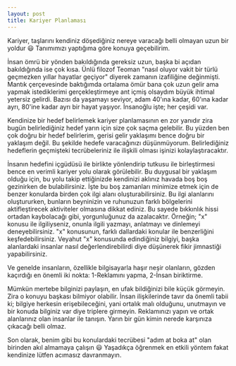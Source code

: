 ```yaml
---
layout: post
title: Kariyer Planlaması
---
```


Kariyer, taşlarını kendiniz döşediğiniz nereye varacağı belli olmayan uzun bir yoldur 😃 Tanımımızı yaptığıma göre konuya geçebilirim.

İnsan ömrü bir yönden bakıldığında gereksiz uzun, başka bi açıdan bakıldığında ise çok kısa. Ünlü filozof Teoman "nasıl oluyor vakit bir türlü geçmezken yıllar hayatlar geçiyor" diyerek zamanın izafiliğine değinmişti. Mantık çerçevesinde baktığımda ortalama ömür bana çok uzun gelir ama yapmak istediklerimi gerçekleştirmeye ant içmiş olsaydım büyük ihtimal yetersiz gelirdi. Bazısı da yaşamayı seviyor, adam 40'ına kadar, 60'ına kadar ayrı, 80'ine kadar ayrı bir hayat yaşıyor. İnsanoğlu işte; her çeşidi var.

Kendinize bir hedef belirlemek kariyer planlamasının en zor yanıdır zira bugün belirlediğiniz hedef yarın için size çok saçma gelebilir. Bu yüzden ben çok doğru bir hedef belirlerim, gerisi gelir yaklaşımı bence doğru bir yaklaşım değil. Bu şekilde hedefe varacağınızı düşünmüyorum. Belirlediğiniz hedeflerin geçmişteki tecrübeleriniz ile ilişkili olması işinizi kolaylaştıracaktır.

İnsanın hedefini içgüdüsü ile birlikte yönlendirip tutkusu ile birleştirmesi bence en verimli kariyer yolu olarak görülebilir. Bu duygusal bir yaklaşım olduğu için, bu yolu takip ettiğinizde kendinizi aklınız havada boş boş gezinirken de bulabilirsiniz. İşte bu boş zamanları minimize etmek için de benzer konularda birden çok ilgi alanı oluşturabilirsiniz. Bu ilgi alanlarını oluştururken, bunların beyninizin ve ruhunuzun farklı bölgelerini aktifleştirecek aktiviteler olmasına dikkat ediniz. Bu sayede bıkkınlık hissi ortadan kaybolacağı gibi, yorgunluğunuz da azalacaktır. Örneğin; "x" konusu ile ilgiliyseniz, onunla ilgili yazmayı, anlatmayı ve dinlemeyi deneyebilirsiniz. "x" konusunun, farklı dallardaki konular ile benzerliğini keşfedebilirsiniz. Veyahut "x" konusunda edindiğiniz bilgiyi, başka alanlardaki insanlar nasıl değerlendirebilirdi diye düşünerek fikir jimnastiği yapabilirsiniz.

Ve genelde insanların, özellikle bilgisayarla haşır neşir olanların, gözden kaçırdığı en önemli iki nokta: 1-Reklamını yapma, 2-İnsan biriktirme.

Mümkün mertebe bilginizi paylaşın, en ufak bildiğinizi bile küçük görmeyin. Zira o konuyu başkası bilmiyor olabilir. İnsan ilişkilerinde tavır da önemli tabii ki; bilgiye herkesin erişebileceğini, yani ortalık malı olduğunu, unutmayın ve bir konuda bilginiz var diye triplere girmeyin. Reklamınızı yapın ve ortak alanlarınız olan insanlar ile tanışın. Yarın bir gün kimin nerede karşınıza çıkacağı belli olmaz.

Son olarak, benim gibi bu konulardaki tecrübesi "adım at boka at" olan birinden akıl almamaya çalışın 😃 Yaşadıkça öğrenmek en etkili yöntem fakat kendinize lütfen acımasız davranmayın.